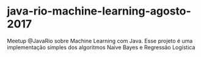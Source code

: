 # java-rio-machine-learning-agosto-2017
Meetup @JavaRio sobre Machine Learning com Java. Esse projeto é uma implementação simples dos algoritmos Naive Bayes e Regressão Logística
